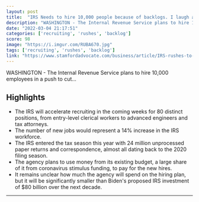 ```yaml
---
layout: post
title:  "IRS Needs to hire 10,000 people because of backlogs. I laugh as they comb through my 250 page return looking at my at my 10 dollar capital gains."
description: "WASHINGTON - The Internal Revenue Service plans to hire 10,000 employees in a push to cut..."
date: "2022-03-04 21:17:51"
categories: ['recruiting', 'rushes', 'backlog']
score: 98
image: "https://i.imgur.com/RUBA670.jpg"
tags: ['recruiting', 'rushes', 'backlog']
link: "https://www.stamfordadvocate.com/business/article/IRS-rushes-to-hire-10-000-workers-but-giant-16976309.php"
---
```


WASHINGTON - The Internal Revenue Service plans to hire 10,000 employees in a push to cut...

## Highlights

- The IRS will accelerate recruiting in the coming weeks for 80 distinct positions, from entry-level clerical workers to advanced engineers and tax attorneys.
- The number of new jobs would represent a 14% increase in the IRS workforce.
- The IRS entered the tax season this year with 24 million unprocessed paper returns and correspondence, almost all dating back to the 2020 filing season.
- The agency plans to use money from its existing budget, a large share of it from coronavirus stimulus funding, to pay for the new hires.
- It remains unclear how much the agency will spend on the hiring plan, but it will be significantly smaller than Biden's proposed IRS investment of $80 billion over the next decade.

---
